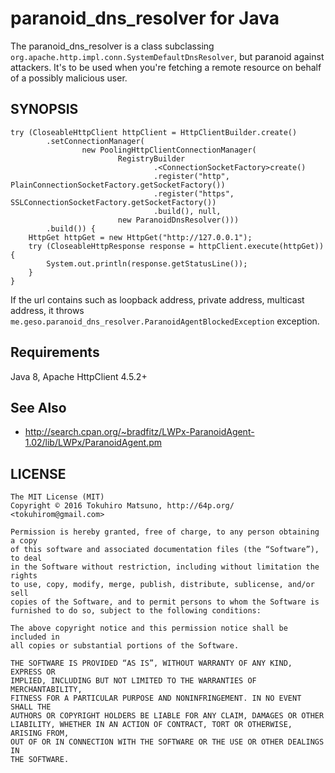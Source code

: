 # paranoid_dns_resolver for Java

The paranoid_dns_resolver is a class subclassing `org.apache.http.impl.conn.SystemDefaultDnsResolver`,
but paranoid against attackers. It's to be used when you're fetching a remote resource on behalf of a possibly malicious user.

## SYNOPSIS

    try (CloseableHttpClient httpClient = HttpClientBuilder.create()
            .setConnectionManager(
                    new PoolingHttpClientConnectionManager(
                            RegistryBuilder
                                    .<ConnectionSocketFactory>create()
                                    .register("http",  PlainConnectionSocketFactory.getSocketFactory())
                                    .register("https", SSLConnectionSocketFactory.getSocketFactory())
                                    .build(), null,
                            new ParanoidDnsResolver()))
            .build()) {
        HttpGet httpGet = new HttpGet("http://127.0.0.1");
        try (CloseableHttpResponse response = httpClient.execute(httpGet)) {
            System.out.println(response.getStatusLine());
        }
    }

If the url contains such as loopback address, private address, multicast address, it throws `me.geso.paranoid_dns_resolver.ParanoidAgentBlockedException`
exception.

## Requirements

Java 8, Apache HttpClient 4.5.2+

## See Also

 * http://search.cpan.org/~bradfitz/LWPx-ParanoidAgent-1.02/lib/LWPx/ParanoidAgent.pm

## LICENSE

    The MIT License (MIT)
    Copyright © 2016 Tokuhiro Matsuno, http://64p.org/ <tokuhirom@gmail.com>

    Permission is hereby granted, free of charge, to any person obtaining a copy
    of this software and associated documentation files (the “Software”), to deal
    in the Software without restriction, including without limitation the rights
    to use, copy, modify, merge, publish, distribute, sublicense, and/or sell
    copies of the Software, and to permit persons to whom the Software is
    furnished to do so, subject to the following conditions:

    The above copyright notice and this permission notice shall be included in
    all copies or substantial portions of the Software.

    THE SOFTWARE IS PROVIDED “AS IS”, WITHOUT WARRANTY OF ANY KIND, EXPRESS OR
    IMPLIED, INCLUDING BUT NOT LIMITED TO THE WARRANTIES OF MERCHANTABILITY,
    FITNESS FOR A PARTICULAR PURPOSE AND NONINFRINGEMENT. IN NO EVENT SHALL THE
    AUTHORS OR COPYRIGHT HOLDERS BE LIABLE FOR ANY CLAIM, DAMAGES OR OTHER
    LIABILITY, WHETHER IN AN ACTION OF CONTRACT, TORT OR OTHERWISE, ARISING FROM,
    OUT OF OR IN CONNECTION WITH THE SOFTWARE OR THE USE OR OTHER DEALINGS IN
    THE SOFTWARE.

